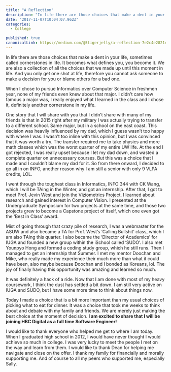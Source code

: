 ```yaml
---
title: "A Reflection"
description: "In life there are those choices that make a dent in your life, sometimes called cornerstones in life. It becomes what defines you, you become it. We are also a collection of all the choices that we…"
date: "2017-11-07T10:04:07.962Z"
categories: 
  - College

published: true
canonicalLink: https://medium.com/@5tigerjelly/a-reflection-7e2c4e2821e9
---
```


In life there are those choices that make a dent in your life, sometimes called cornerstones in life. It becomes what defines you, you become it. We are also a collection of all the choices that we made up until this moment in life. And you only get one shot at life, therefore you cannot ask someone to make a decision for you or blame others for a bad one.

When I chose to pursue Informatics over Computer Science in freshmen year, none of my friends even knew about that major. I didn’t care how famous a major was, I really enjoyed what I learned in the class and I chose it, definitely another cornerstone in my life.

One story that I will share with you that I didn’t share with many of my friends is that in 2015 right after my military I was actually trying to transfer to a different school. Same major, but in a school on the east coast. This decision was heavily influenced by my dad, which I guess wasn’t too happy with where I was. I wasn’t too inline with this opinion, but I was convinced that it was worth a try. The transfer required me to take physics and more math classes which was the worst quarter of my entire UW life. At the end I got rejected, I was really upset because I let my dad down, and wasted a complete quarter on unnecessary courses. But this was a choice that I made and I couldn’t blame my dad for it. So from there onward, I decided to go all in on INFO, another reason why I am still a senior with only 9 VLPA credits, LOL.

I went through the toughest class in Informatics, INFO 344 with CK Wang, which I will be TAing in the Winter, and got an internship. After that, I got to meet Prof. Jevin West and join the Viziometrics Project. I learned about research and gained interest in Computer Vision. I presented at the Undergraduate Symposium for two projects at the same time, and those two projects grew to become a Capstone project of itself, which one even got the ‘Best in Class’ award.

Mist of going through that crazy pile of research, I was a webmaster for the ASUW and also became a TA for Prof. West’s ‘Calling Bullshit’ class, which I am also TAing this quarter. I also became the ‘Director of Academics’ for IUGA and founded a new group within the iSchool called ‘SUDO’. I also met Younpyo Hong and formed a coding study group, which he still runs. Then I managed to get an internship that Summer. I met my mentor Doochan and Mike, who really made my experience their much more than what it could have been, also maybe because Doochan and I bonded as Koreans, lol. The joy of finally having this opportunity was amazing and learned so much.

It was definitely a hack of a ride. Now that I am done with most of my heavy coursework, I think the dust has settled a bit down. I am still very active on IUGA and SUDO, but I have some more time to think about things now.

Today I made a choice that is a bit more important than my usual choices of picking what to eat for dinner. It was a choice that took me weeks to think about and debate with my family and friends. We are merely just making the best choice at the moment of decision. **I am excited to share that I will be joining HBC Digital as a full time Software Engineer!**

I would like to thank everyone who helped me get to where I am today. When I graduated high school in 2012, I would have never thought I would achieve so much in college. I was very lucky to meet the people I met on the way and learn from them. I would like to thank Dean for helping me navigate and close on the offer. I thank my family for financially and morally supporting me. And of course to all my peers who supported me, especially Sally.